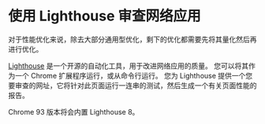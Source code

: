 # 使用 Lighthouse 审查网络应用

对于性能优化来说，除去大部分通用型优化，剩下的优化都需要先将其量化然后再进行优化。

[Lighthouse](https://github.com/GoogleChrome/lighthouse) 是一个开源的自动化工具，用于改进网络应用的质量。 您可以将其作为一个 Chrome 扩展程序运行，或从命令行运行。 您为 Lighthouse 提供一个您要审查的网址，它将针对此页面运行一连串的测试，然后生成一个有关页面性能的报告。

Chrome 93 版本将会内置 Lighthouse 8。
